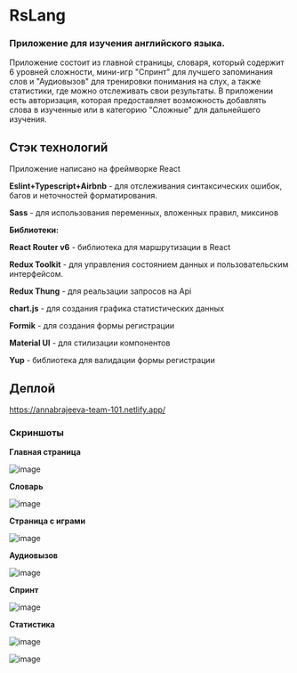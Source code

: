 # RsLang

### Приложение для изучения английского языка.

Приложение состоит из главной страницы, словаря, который содержит 6 уровней сложности, мини-игр "Спринт" для лучшего запоминания слов и "Аудиовызов" для тренировки понимания на слух, а также статистики, где можно отслеживать свои результаты. В приложении есть авторизация, которая предоставляет возможность добавлять слова в изученные или в категорию "Сложные" для дальнейшего изучения. 

## Стэк технологий

Приложение написано на фреймворке React

__Eslint+Typescript+Airbnb__ - для отслеживания синтаксических ошибок, багов и неточностей форматирования.

__Sass__ - для использования переменных, вложенных правил, миксинов




__Библиотеки:__ 

__React Router v6__ - библиотека для маршрутизации в React

__Redux Toolkit__ - для управления состоянием данных и пользовательским интерфейсом.

__Redux Thung__ - для реальзации запросов на Api

__chart.js__ - для создания графика статистических данных

__Formik__ - для создания формы регистрации

__Material UI__ - для стилизации компонентов

__Yup__ - библиотека для валидации формы регистрации

## Деплой

https://annabrajeeva-team-101.netlify.app/


### Скриншоты

__Главная страница__

![image](https://user-images.githubusercontent.com/66987410/190471715-2a2978b7-1375-4288-845d-cb8945842b9f.png)

__Словарь__

![image](https://user-images.githubusercontent.com/66987410/190472106-6b3ae703-8308-4f2f-8382-7679e8649ca5.png)

__Страница с играми__

![image](https://user-images.githubusercontent.com/66987410/190472206-0fd5aa80-8904-4190-9887-20f7d0bb4d7b.png)


__Аудиовызов__

![image](https://user-images.githubusercontent.com/66987410/190472337-32e55fee-a651-46c5-8197-bd24138e231f.png)

__Спринт__

![image](https://user-images.githubusercontent.com/66987410/190472458-c9a25840-888a-4720-bf42-737fcc420987.png)

__Статистика__

![image](https://user-images.githubusercontent.com/66987410/190472816-41d17638-a369-4728-91d7-42ac6979bad5.png)


![image](https://user-images.githubusercontent.com/66987410/190472928-adef9efa-5800-4610-8223-4b34f967346b.png)




